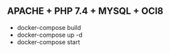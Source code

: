 ## APACHE + PHP 7.4 + MYSQL + OCI8

- docker-compose build
- docker-compose up -d
- docker-compose start